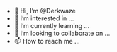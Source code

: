 - 👋 Hi, I’m @Derkwaze
- 👀 I’m interested in ...
- 🌱 I’m currently learning ...
- 💞️ I’m looking to collaborate on ...
- 📫 How to reach me ...

<!---
Derkwaze/Derkwaze is a ✨ special ✨ repository because its `README.md` (this file) appears on your GitHub profile.
You can click the Preview link to take a look at your changes.
--->
